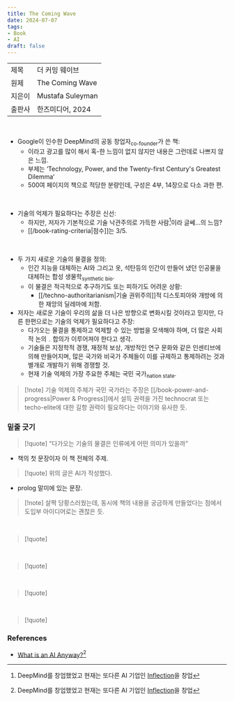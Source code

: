 ```yaml
---
title: The Coming Wave
date: 2024-07-07
tags:
- Book
- AI
draft: false
---
```



| | |
| --- | --- |
| 제목 | 더 커밍 웨이브 |
| 원제 | The Coming Wave |
| 지은이 | Mustafa Suleyman |
| 출판사 | 한즈미디어, 2024 | 

<BR />

- Google이 인수한 DeepMind의 공동 창업자<sub>co-founder</sub>가 쓴 책:
    - 이라고 광고를 많이 해서 혹-한 느낌이 없지 않지만 내용은 그런데로 나쁘지 않은 느낌.
    - 부제는 ‘Technology, Power, and the Twenty-first Century's Greatest Dilemma‘
    - 500여 페이지의 책으로 적당한 분량인데, 구성은 4부, 14장으로 다소 과한 편.
<BR />

- 기술의 억제가 필요하다는 주장은 신선:
    - 하지만, 저자가 기본적으로 기술 낙관주의로 가득한 사람[^1]이라 글쎄...의 느낌?
    - [[/book-rating-criteria|점수]]는 3/5.

[^1]: DeepMind를 창업했었고 현재는 또다른 AI 기업인 [Inflection](https://inflection.ai)을 창업

<BR />

- 두 가지 새로운 기술의 물결을 정의:
    - 인간 지능을 대체하는 AI와 그리고 옷, 석탄등의 인간이 만들어 냈던 인공물을 대체하는 합성 생물학<sub>synthetic bio</sub>.
    - 이 물결은 적극적으로 추구하기도 또는 피하기도 어려운 상황:
        - [[/techno-authoritarianism|기술 권위주의]]적 디스토피아와 개방에 의한 재앙의 딜레마에 처함.
- 저자는 새로운 기술이 우리의 삶을 더 나은 방향으로 변화시킬 것이라고 믿지만, 다른 한편으로는 기술의 억제가 필요하다고 주장:
    - 다가오는 물결을 통제하고 억제할 수 있는 방법을 모색해야 하며, 더 많은 사회적 논의﹒합의가 이루어져야 한다고 생각.
    - 기술들은 지정학적 경쟁, 재정적 보상, 개방적인 연구 문화와 같은 인센티브에 의해 만들어지며, 많은 국가와 비국가 주체들이 이를 규제하고 통제하려는 것과 별개로 개발하기 위해 경쟁할 것.
    - 현재 기술 억제의 가장 주요한 주체는 국민 국가<sub>nation state</sub>.

> [!note] 기술 억제의 주체가 국민 국가라는 주장은 [[/book-power-and-progress|Power & Progress]]에서 설득 권력을 가진 technocrat 또는 techo-elite에 대한 길항 권력이 필요하다는 이야기와 유사한 듯.



### 밑줄 긋기
> [!quote] “다가오는 기술의 물결은 인류에게 어떤 의미가 있을까”
- 책의 첫 문장이자 이 책 전체의 주제.


> [!quote] 위의 글은 AI가 작성했다.
- prolog 말미에 있는 문장.

> [!note] 살짝 당황스러웠는데, 동시에 책의 내용을 궁금하게 만들었다는 점에서 도입부 아이디어로는 괜찮은 듯.

<BR />

> [!quote] 

<BR />

> [!quote] 

<BR />

> [!quote] 

<BR />

> [!quote]



### References
- [What is an AI Anyway?](https://www.youtube.com/watch?v=KKNCiRWd_j0)[^1]

[^1]: 저자인 Mustafa Suleyman의 TED 강연
